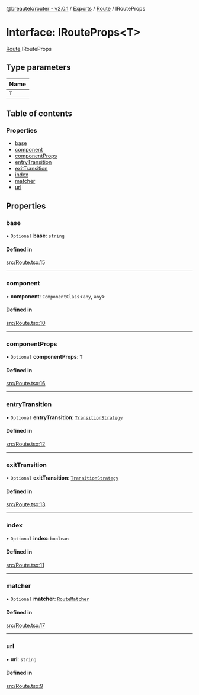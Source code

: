 [@breautek/router - v2.0.1](../README.md) / [Exports](../modules.md) / [Route](../modules/Route.md) / IRouteProps

# Interface: IRouteProps<T\>

[Route](../modules/Route.md).IRouteProps

## Type parameters

| Name |
| :------ |
| `T` |

## Table of contents

### Properties

- [base](Route.IRouteProps.md#base)
- [component](Route.IRouteProps.md#component)
- [componentProps](Route.IRouteProps.md#componentprops)
- [entryTransition](Route.IRouteProps.md#entrytransition)
- [exitTransition](Route.IRouteProps.md#exittransition)
- [index](Route.IRouteProps.md#index)
- [matcher](Route.IRouteProps.md#matcher)
- [url](Route.IRouteProps.md#url)

## Properties

### base

• `Optional` **base**: `string`

#### Defined in

[src/Route.tsx:15](https://github.com/breautek/router/blob/f6dfe6e/src/Route.tsx#L15)

___

### component

• **component**: `ComponentClass`<`any`, `any`\>

#### Defined in

[src/Route.tsx:10](https://github.com/breautek/router/blob/f6dfe6e/src/Route.tsx#L10)

___

### componentProps

• `Optional` **componentProps**: `T`

#### Defined in

[src/Route.tsx:16](https://github.com/breautek/router/blob/f6dfe6e/src/Route.tsx#L16)

___

### entryTransition

• `Optional` **entryTransition**: [`TransitionStrategy`](../classes/TransitionStrategy.TransitionStrategy-1.md)

#### Defined in

[src/Route.tsx:12](https://github.com/breautek/router/blob/f6dfe6e/src/Route.tsx#L12)

___

### exitTransition

• `Optional` **exitTransition**: [`TransitionStrategy`](../classes/TransitionStrategy.TransitionStrategy-1.md)

#### Defined in

[src/Route.tsx:13](https://github.com/breautek/router/blob/f6dfe6e/src/Route.tsx#L13)

___

### index

• `Optional` **index**: `boolean`

#### Defined in

[src/Route.tsx:11](https://github.com/breautek/router/blob/f6dfe6e/src/Route.tsx#L11)

___

### matcher

• `Optional` **matcher**: [`RouteMatcher`](../classes/RouteMatcher.RouteMatcher-1.md)

#### Defined in

[src/Route.tsx:17](https://github.com/breautek/router/blob/f6dfe6e/src/Route.tsx#L17)

___

### url

• **url**: `string`

#### Defined in

[src/Route.tsx:9](https://github.com/breautek/router/blob/f6dfe6e/src/Route.tsx#L9)
